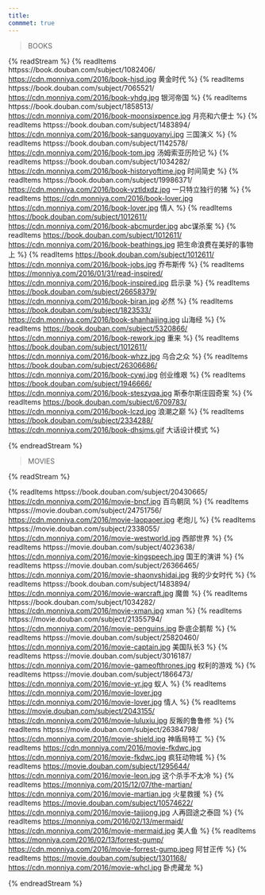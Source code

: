 ```yaml
---
title: 
commmet: true
---
```

>BOOKS 

{% readStream %}
{% readItems httpss://book.douban.com/subject/1082406/ https://cdn.monniya.com/2016/book-hjsd.jpg 黄金时代 %}
{% readItems httpss://book.douban.com/subject/7065521/ https://cdn.monniya.com/2016/book-yhdg.jpg 银河帝国 %}
{% readItems httpss://book.douban.com/subject/1858513/ https://cdn.monniya.com/2016/book-moonsixpence.jpg 月亮和六便士 %}
{% readItems httpss://book.douban.com/subject/1483894/ https://cdn.monniya.com/2016/book-sanguoyanyi.jpg 三国演义 %}
{% readItems httpss://book.douban.com/subject/1142578/ https://cdn.monniya.com/2016/book-tom.jpg 汤姆索亚历险记 %}
{% readItems httpss://book.douban.com/subject/1034282/ https://cdn.monniya.com/2016/book-historyoftime.jpg 时间简史 %}
{% readItems httpss://book.douban.com/subject/19986371/ https://cdn.monniya.com/2016/book-yztldxdz.jpg 一只特立独行的猪 %}
{% readItems https://cdn.monniya.com/2016/book-lover.jpg https://cdn.monniya.com/2016/book-lover.jpg 情人 %}
{% readItems https://book.douban.com/subject/1012611/ https://cdn.monniya.com/2016/book-abcmurder.jpg abc谋杀案 %}
{% readItems https://book.douban.com/subject/1012611/ https://cdn.monniya.com/2016/book-beathings.jpg 把生命浪费在美好的事物上 %}
{% readItems https://book.douban.com/subject/1012611/ https://cdn.monniya.com/2016/book-jobs.jpg 乔布斯传 %}
{% readItems https://monniya.com/2016/01/31/read-inspired/ https://cdn.monniya.com/2016/book-inspired.jpg 启示录 %}
{% readItems https://book.douban.com/subject/26658379/ https://cdn.monniya.com/2016/book-biran.jpg 必然 %}
{% readItems https://book.douban.com/subject/1823533/ https://cdn.monniya.com/2016/book-shanhaijing.jpg 山海经 %}
{% readItems https://book.douban.com/subject/5320866/ https://cdn.monniya.com/2016/book-rework.jpg 重来 %}
{% readItems https://book.douban.com/subject/1012611/ https://cdn.monniya.com/2016/book-whzz.jpg 乌合之众 %}
{% readItems https://book.douban.com/subject/26306686/ https://cdn.monniya.com/2016/book-cywj.jpg 创业维艰 %}
{% readItems https://book.douban.com/subject/1946666/ https://cdn.monniya.com/2016/book-steszyqa.jpg 斯泰尔斯庄园奇案 %}
{% readItems https://book.douban.com/subject/6709783/ https://cdn.monniya.com/2016/book-lczd.jpg 浪潮之巅 %}
{% readItems https://book.douban.com/subject/2334288/ https://cdn.monniya.com/2016/book-dhsjms.gif 大话设计模式 %}

{% endreadStream %}

>MOVIES 

{% readStream %}

{% readItems httpss://book.douban.com/subject/20430665/ https://cdn.monniya.com/2016/movie-bncf.jpg 百鸟朝凤 %}
{% readItems httpss://movie.douban.com/subject/24751756/ https://cdn.monniya.com/2016/movie-laopaoer.jpg 老炮儿 %}
{% readItems httpss://movie.douban.com/subject/2338055/ https://cdn.monniya.com/2016/movie-westworld.jpg 西部世界 %}
{% readItems httpss://movie.douban.com/subject/4023638/ https://cdn.monniya.com/2016/movie-kingspeech.jpg 国王的演讲 %}
{% readItems httpss://movie.douban.com/subject/26366465/ https://cdn.monniya.com/2016/movie-shaonvshidai.jpg 我的少女时代 %}
{% readItems httpss://book.douban.com/subject/1483894/ https://cdn.monniya.com/2016/movie-warcraft.jpg 魔兽 %}
{% readItems httpss://book.douban.com/subject/1034282/ https://cdn.monniya.com/2016/movie-xman.jpg xman %}
{% readItems httpss://movie.douban.com/subject/21355794/ https://cdn.monniya.com/2016/movie-penguins.jpg 卧底企鹅帮 %}
{% readItems httpss://movie.douban.com/subject/25820460/ https://cdn.monniya.com/2016/movie-captain.jpg 美国队长3 %}
{% readItems httpss://movie.douban.com/subject/3016187/ https://cdn.monniya.com/2016/movie-gameofthrones.jpg 权利的游戏 %}
{% readItems httpss://movie.douban.com/subject/1866473/ https://cdn.monniya.com/2016/movie-yr.jpg 蚁人 %}
{% readItems https://cdn.monniya.com/2016/movie-lover.jpg https://cdn.monniya.com/2016/movie-lover.jpg 情人 %}
{% readItems https://movie.douban.com/subject/2043155/ https://cdn.monniya.com/2016/movie-luluxiu.jpg 反叛的鲁鲁修 %}
{% readItems httpss://movie.douban.com/subject/26384798/ https://cdn.monniya.com/2016/movie-shield.jpg 神盾局特工 %}
{% readItems https://cdn.monniya.com/2016/movie-fkdwc.jpg https://cdn.monniya.com/2016/movie-fkdwc.jpg 疯狂动物城 %}
{% readItems https://movie.douban.com/subject/1295644/ https://cdn.monniya.com/2016/movie-leon.jpg 这个杀手不太冷 %}
{% readItems https://monniya.com/2015/12/07/the-martian/ https://cdn.monniya.com/2016/movie-martian.jpg 火星救援 %}
{% readItems https://movie.douban.com/subject/10574622/ https://cdn.monniya.com/2016/movie-taijiong.jpg 人再囧途之泰囧 %}
{% readItems https://monniya.com/2016/02/13/mermaid/ https://cdn.monniya.com/2016/movie-mermaid.jpg 美人鱼 %}
{% readItems https://monniya.com/2016/02/13/forrest-gump/ https://cdn.monniya.com/2016/movie-forrest-gump.jpeg 阿甘正传 %}
{% readItems https://movie.douban.com/subject/1301168/ https://cdn.monniya.com/2016/movie-whcl.jpg 卧虎藏龙 %}

{% endreadStream %}
